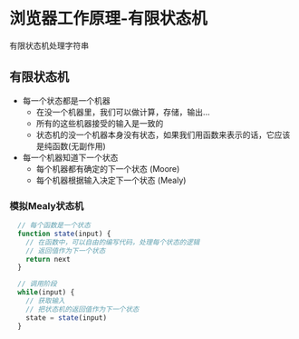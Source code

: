 # 浏览器工作原理-有限状态机

有限状态机处理字符串

## 有限状态机

- 每一个状态都是一个机器
  - 在没一个机器里，我们可以做计算，存储，输出...
  - 所有的这些机器接受的输入是一致的
  - 状态机的没一个机器本身没有状态，如果我们用函数来表示的话，它应该是纯函数(无副作用)
- 每一个机器知道下一个状态
  - 每个机器都有确定的下一个状态 (Moore)
  - 每个机器根据输入决定下一个状态 (Mealy)

### 模拟Mealy状态机

```javascript
  // 每个函数是一个状态
  function state(input) {
    // 在函数中，可以自由的编写代码，处理每个状态的逻辑
    // 返回值作为下一个状态
    return next
  }

  // 调用阶段
  while(input) {
    // 获取输入
    // 把状态机的返回值作为下一个状态
    state = state(input)
  }
```

